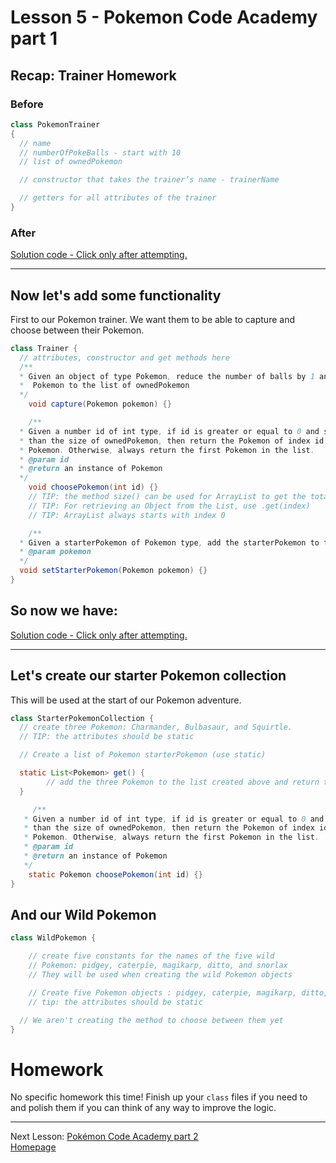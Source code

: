 # Lesson 5 - Pokemon Code Academy part 1

## Recap: Trainer Homework
### Before
```java
class PokemonTrainer
{
  // name
  // numberOfPokeBalls - start with 10
  // list of ownedPokemon

  // constructor that takes the trainer’s name - trainerName

  // getters for all attributes of the trainer
}
```

### After
[Solution code - Click only after attempting.](lesson5/homework_after.md)

---

## Now let's add some functionality
First to our Pokemon trainer. We want them to be able to capture and choose between their Pokemon.

```java
class Trainer {
  // attributes, constructor and get methods here
  /**
  * Given an object of type Pokemon, reduce the number of balls by 1 and add the
  *  Pokemon to the list of ownedPokemon
  */
	void capture(Pokemon pokemon) {}

	/**
  * Given a number id of int type, if id is greater or equal to 0 and smaller
  * than the size of ownedPokemon, then return the Pokemon of index id on the list of owned
  * Pokemon. Otherwise, always return the first Pokemon in the list.
  * @param id
  * @return an instance of Pokemon
  */
	void choosePokemon(int id) {}
	// TIP: the method size() can be used for ArrayList to get the total number of items in it
	// TIP: For retrieving an Object from the List, use .get(index)
	// TIP: ArrayList always starts with index 0

	/**
  * Given a starterPokemon of Pokemon type, add the starterPokemon to the list of ownedPokemon
  * @param pokemon
  */
  void setStarterPokemon(Pokemon pokemon) {}
}
```

## So now we have:
[Solution code - Click only after attempting.](lesson5/trainer_solution.md)

---

## Let's create our starter Pokemon collection
This will be used at the start of our Pokemon adventure.

```java
class StarterPokemonCollection {
  // create three Pokemon: Charmander, Bulbasaur, and Squirtle.
  // TIP: the attributes should be static

  // Create a list of Pokemon starterPokemon (use static)

  static List<Pokemon> get() {
		// add the three Pokemon to the list created above and return the list
  }

	 /**
   * Given a number id of int type, if id is greater or equal to 0 and smaller
   * than the size of ownedPokemon, then return the Pokemon of index id on the list of owned
   * Pokemon. Otherwise, always return the first Pokemon in the list.
   * @param id
   * @return an instance of Pokemon
   */
	static Pokemon choosePokemon(int id) {}
}
```

## And our Wild Pokemon
```java
class WildPokemon {

 	// create five constants for the names of the five wild    
 	// Pokemon: pidgey, caterpie, magikarp, ditto, and snorlax
 	// They will be used when creating the wild Pokemon objects

 	// Create five Pokemon objects : pidgey, caterpie, magikarp, ditto, and snorlax
 	// tip: the attributes should be static

  // We aren't creating the method to choose between them yet
}
```

# Homework
No specific homework this time!
Finish up your ``class`` files if you need to and polish them if you can think of any way to improve the logic.

---
Next Lesson: [Pokémon Code Academy part 2](lesson6.md)  
[Homepage](index.md)
